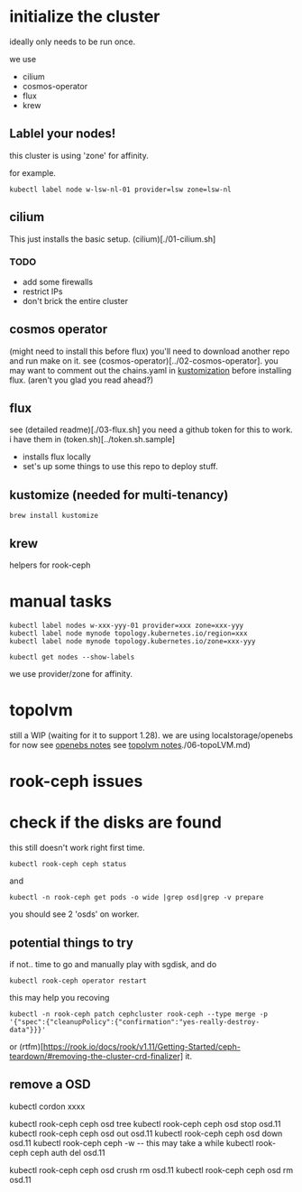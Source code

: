 # initialize the cluster
ideally only needs to be run once.

we use 
* cilium
* cosmos-operator
* flux
* krew
## Lablel your nodes!
this cluster is using 'zone' for affinity.

for example. 
```
kubectl label node w-lsw-nl-01 provider=lsw zone=lsw-nl
```
## cilium
This just installs the basic setup. (cilium)[./01-cilium.sh]

### TODO
* add some firewalls
* restrict IPs
* don't brick the entire cluster

## cosmos operator
(might need to install this before flux)
you'll need to download another repo and run make on it. see (cosmos-operator)[../02-cosmos-operator].
you may want to comment out the chains.yaml in [kustomization](/clusters/main-cluster/flux-system/kustomization.yaml) before installing flux. (aren't you glad you read ahead?)

## flux
see (detailed readme)[./03-flux.sh]
you need a github token for this to work. i have them in (token.sh)[../token.sh.sample] 

* installs flux locally
* set's up some things to use this repo to deploy stuff.

## kustomize (needed for multi-tenancy)
```
brew install kustomize
```


## krew
helpers for rook-ceph
# manual tasks
```
kubectl label nodes w-xxx-yyy-01 provider=xxx zone=xxx-yyy
kubectl label node mynode topology.kubernetes.io/region=xxx
kubectl label node mynode topology.kubernetes.io/zone=xxx-yyy

kubectl get nodes --show-labels
```
we use provider/zone for affinity.
# topolvm
still a WIP (waiting for it to support 1.28). 
we are using localstorage/openebs for now
see [openebs notes](./06-openebs.md)
see [topolvm notes]()./06-topoLVM.md)


# rook-ceph issues
# check if the disks are found
this still doesn't work right first time.
```
kubectl rook-ceph ceph status
```
and
```
kubectl -n rook-ceph get pods -o wide |grep osd|grep -v prepare
```
you should see 2 'osds' on worker.
## potential things to try
if not.. time to go and manually play with sgdisk, and do
```
kubectl rook-ceph operator restart
```


this may help you recoving
```
kubectl -n rook-ceph patch cephcluster rook-ceph --type merge -p '{"spec":{"cleanupPolicy":{"confirmation":"yes-really-destroy-data"}}}'
```
or (rtfm)[https://rook.io/docs/rook/v1.11/Getting-Started/ceph-teardown/#removing-the-cluster-crd-finalizer] it.

## remove a OSD
kubectl cordon xxxx

kubectl rook-ceph ceph osd tree
kubectl rook-ceph ceph osd stop osd.11
kubectl rook-ceph ceph osd out osd.11
kubectl rook-ceph ceph osd down osd.11
kubectl rook-ceph ceph -w
-- this may take a while
kubectl rook-ceph ceph auth del osd.11

kubectl rook-ceph ceph osd crush rm osd.11
kubectl rook-ceph ceph osd rm osd.11